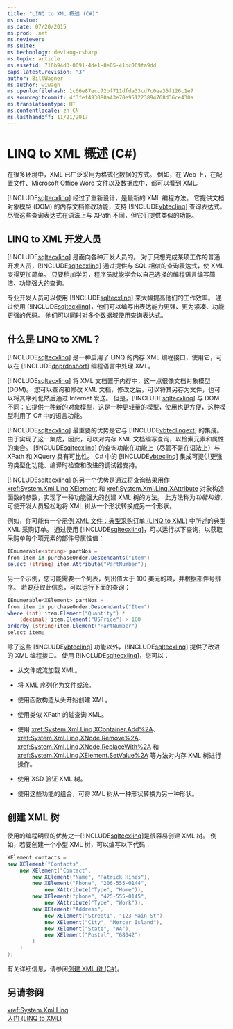 ```yaml
---
title: "LINQ to XML 概述 (C#)"
ms.custom: 
ms.date: 07/20/2015
ms.prod: .net
ms.reviewer: 
ms.suite: 
ms.technology: devlang-csharp
ms.topic: article
ms.assetid: 716b94d3-0091-4de1-8e05-41bc069fa9dd
caps.latest.revision: "3"
author: BillWagner
ms.author: wiwagn
ms.openlocfilehash: 1c66e87ecc72bf711dfda33cd7c0ea35f126c1e7
ms.sourcegitcommit: 4f3fef493080a43e70e951223894768d36ce430a
ms.translationtype: HT
ms.contentlocale: zh-CN
ms.lasthandoff: 11/21/2017
---
```

# <a name="linq-to-xml-overview-c"></a>LINQ to XML 概述 (C#)
在很多环境中，XML 已广泛采用为格式化数据的方式。 例如，在 Web 上，在配置文件、Microsoft Office Word 文件以及数据库中，都可以看到 XML。  
  
 [!INCLUDE[sqltecxlinq](~/includes/sqltecxlinq-md.md)] 经过了重新设计，是最新的 XML 编程方法。 它提供文档对象模型 (DOM) 的内存文档修改功能，支持 [!INCLUDE[vbteclinq](~/includes/vbteclinq-md.md)] 查询表达式。 尽管这些查询表达式在语法上与 XPath 不同，但它们提供类似的功能。  
  
## <a name="linq-to-xml-developers"></a>LINQ to XML 开发人员  
 [!INCLUDE[sqltecxlinq](~/includes/sqltecxlinq-md.md)] 是面向各种开发人员的。 对于只想完成某项工作的普通开发人员，[!INCLUDE[sqltecxlinq](~/includes/sqltecxlinq-md.md)] 通过提供与 SQL 相似的查询表达式，使 XML 变得更加简单。 只要稍加学习，程序员就能学会以自己选择的编程语言编写简洁、功能强大的查询。  
  
 专业开发人员可以使用 [!INCLUDE[sqltecxlinq](~/includes/sqltecxlinq-md.md)] 来大幅提高他们的工作效率。 通过使用 [!INCLUDE[sqltecxlinq](~/includes/sqltecxlinq-md.md)]，他们可以编写出表达能力更强、更为紧凑、功能更强的代码。 他们可以同时对多个数据域使用查询表达式。  
  
## <a name="what-is-linq-to-xml"></a>什么是 LINQ to XML？  
 [!INCLUDE[sqltecxlinq](~/includes/sqltecxlinq-md.md)] 是一种启用了 LINQ 的内存 XML 编程接口，使用它，可以在 [!INCLUDE[dnprdnshort](~/includes/dnprdnshort-md.md)] 编程语言中处理 XML。  
  
 [!INCLUDE[sqltecxlinq](~/includes/sqltecxlinq-md.md)] 将 XML 文档置于内存中，这一点很像文档对象模型 (DOM)。 您可以查询和修改 XML 文档，修改之后，可以将其另存为文件，也可以将其序列化然后通过 Internet 发送。 但是，[!INCLUDE[sqltecxlinq](~/includes/sqltecxlinq-md.md)] 与 DOM 不同：它提供一种新的对象模型，这是一种更轻量的模型，使用也更方便，这种模型利用了 C# 中的语言功能。  
  
 [!INCLUDE[sqltecxlinq](~/includes/sqltecxlinq-md.md)] 最重要的优势是它与 [!INCLUDE[vbteclinqext](~/includes/vbteclinqext-md.md)] 的集成。 由于实现了这一集成，因此，可以对内存 XML 文档编写查询，以检索元素和属性的集合。 [!INCLUDE[sqltecxlinq](~/includes/sqltecxlinq-md.md)] 的查询功能在功能上（尽管不是在语法上）与 XPath 和 XQuery 具有可比性。 C# 中的 [!INCLUDE[vbteclinq](~/includes/vbteclinq-md.md)] 集成可提供更强的类型化功能、编译时检查和改进的调试器支持。  
  
 [!INCLUDE[sqltecxlinq](~/includes/sqltecxlinq-md.md)] 的另一个优势是通过将查询结果用作 <xref:System.Xml.Linq.XElement> 和 <xref:System.Xml.Linq.XAttribute> 对象构造函数的参数，实现了一种功能强大的创建 XML 树的方法。 此方法称为*功能构造*，可使开发人员轻松地将 XML 树从一个形状转换成另一个形状。  
  
 例如，你可能有一个[示例 XML 文件：典型采购订单 (LINQ to XML)](http://msdn.microsoft.com/library/0606c09f-6e43-4f8d-95c8-e8e2e08d2348) 中所述的典型 XML 采购订单。 通过使用 [!INCLUDE[sqltecxlinq](~/includes/sqltecxlinq-md.md)]，可以运行以下查询，以获取采购单每个项元素的部件号属性值：  
  
```csharp  
IEnumerable<string> partNos =  
from item in purchaseOrder.Descendants("Item")  
select (string) item.Attribute("PartNumber");  
```  
  
 另一个示例，您可能需要一个列表，列出值大于 100 美元的项，并根据部件号排序。 若要获取此信息，可以运行下面的查询：  
  
```csharp  
IEnumerable<XElement> partNos =  
from item in purchaseOrder.Descendants("Item")  
where (int) item.Element("Quantity") *  
    (decimal) item.Element("USPrice") > 100  
orderby (string)item.Element("PartNumber")  
select item;  
```  
  
 除了这些 [!INCLUDE[vbteclinq](~/includes/vbteclinq-md.md)] 功能以外，[!INCLUDE[sqltecxlinq](~/includes/sqltecxlinq-md.md)] 提供了改进的 XML 编程接口。 使用 [!INCLUDE[sqltecxlinq](~/includes/sqltecxlinq-md.md)]，您可以：  
  
-   从文件或流加载 XML。  
  
-   将 XML 序列化为文件或流。  
  
-   使用函数构造从头开始创建 XML。  
  
-   使用类似 XPath 的轴查询 XML。  
  
-   使用 <xref:System.Xml.Linq.XContainer.Add%2A>、<xref:System.Xml.Linq.XNode.Remove%2A>、<xref:System.Xml.Linq.XNode.ReplaceWith%2A> 和 <xref:System.Xml.Linq.XElement.SetValue%2A> 等方法对内存 XML 树进行操作。  
  
-   使用 XSD 验证 XML 树。  
  
-   使用这些功能的组合，可将 XML 树从一种形状转换为另一种形状。  
  
## <a name="creating-xml-trees"></a>创建 XML 树  
 使用的编程明显的优势之一[!INCLUDE[sqltecxlinq](~/includes/sqltecxlinq-md.md)]是很容易创建 XML 树。 例如，若要创建一个小型 XML 树，可以编写以下代码：  
  
```csharp  
XElement contacts =  
new XElement("Contacts",  
    new XElement("Contact",  
        new XElement("Name", "Patrick Hines"),  
        new XElement("Phone", "206-555-0144",   
            new XAttribute("Type", "Home")),  
        new XElement("phone", "425-555-0145",  
            new XAttribute("Type", "Work")),  
        new XElement("Address",  
            new XElement("Street1", "123 Main St"),  
            new XElement("City", "Mercer Island"),  
            new XElement("State", "WA"),  
            new XElement("Postal", "68042")  
        )  
    )  
);  
```  
  
 有关详细信息，请参阅[创建 XML 树 (C#)](../../../../csharp/programming-guide/concepts/linq/creating-xml-trees.md)。  
  
## <a name="see-also"></a>另请参阅  
 <xref:System.Xml.Linq>  
 [入门 (LINQ to XML)](../../../../csharp/programming-guide/concepts/linq/getting-started-linq-to-xml.md)
